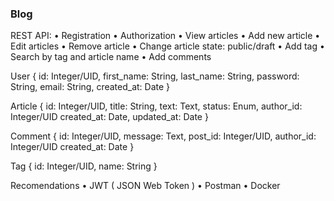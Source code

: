 ### Blog
REST API:
•	Registration
•	Authorization
•	View articles
•	Add new article
•	Edit articles
•	Remove article
•	Change article state: public/draft
•	Add tag
•	Search by tag and article name
•	Add comments

User {
    id: Integer/UID,
    first_name: String,
    last_name: String,
    password: String,
    email: String,
    created_at: Date
}

Article {
    id: Integer/UID,
    title: String,
    text: Text,
    status: Enum,
    author_id: Integer/UID
    created_at: Date,
    updated_at: Date
}

Comment {
    id: Integer/UID,
    message: Text,
    post_id: Integer/UID,
    author_id: Integer/UID
    created_at: Date
}

Tag {
    id: Integer/UID,
    name: String
}

Recomendations
•	JWT ( JSON Web Token )
•	Postman
•	Docker
